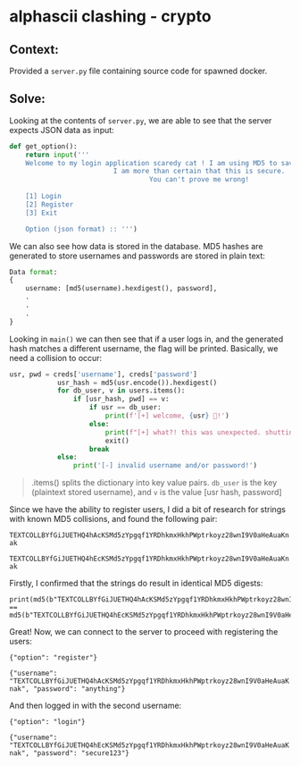 # alphascii clashing - crypto

## Context:

Provided a `server.py` file containing source code for spawned docker.

## Solve:

Looking at the contents of `server.py`, we are able to see that the server expects JSON data as input:

```python
def get_option():
    return input('''
    Welcome to my login application scaredy cat ! I am using MD5 to save the passwords in the database.
                          I am more than certain that this is secure.                       
                                   You can't prove me wrong!          
    
    [1] Login
    [2] Register
    [3] Exit

    Option (json format) :: ''')
```

We can also see how data is stored in the database. MD5 hashes are generated to store usernames and passwords are stored in plain text:

```python
Data format:
{
    username: [md5(username).hexdigest(), password],
    .
    .
    .
}
```

Looking in `main()` we can then see that if a user logs in, and the generated hash matches a different username, the flag will be printed. Basically, we need a collision to occur:

```python
usr, pwd = creds['username'], creds['password']
            usr_hash = md5(usr.encode()).hexdigest()
            for db_user, v in users.items():
                if [usr_hash, pwd] == v:
                    if usr == db_user:
                        print(f'[+] welcome, {usr} 🤖!')
                    else:
                        print(f"[+] what?! this was unexpected. shutting down the system :: {open('flag.txt').read()} 👽")
                        exit()
                    break
            else:
                print('[-] invalid username and/or password!')
```
> .items() splits the dictionary into key value pairs. `db_user` is the key (plaintext stored username), and `v` is the value [usr hash, password]

Since we have the ability to register users, I did a bit of research for strings with known MD5 collisions, and found the following pair:

`TEXTCOLLBYfGiJUETHQ4hAcKSMd5zYpgqf1YRDhkmxHkhPWptrkoyz28wnI9V0aHeAuaKnak`

`TEXTCOLLBYfGiJUETHQ4hEcKSMd5zYpgqf1YRDhkmxHkhPWptrkoyz28wnI9V0aHeAuaKnak`

Firstly, I confirmed that the strings do result in identical MD5 digests:

```
print(md5(b"TEXTCOLLBYfGiJUETHQ4hAcKSMd5zYpgqf1YRDhkmxHkhPWptrkoyz28wnI9V0aHeAuaKnak").hexdigest() == md5(b"TEXTCOLLBYfGiJUETHQ4hEcKSMd5zYpgqf1YRDhkmxHkhPWptrkoyz28wnI9V0aHeAuaKnak").hexdigest())
```

Great! Now, we can connect to the server to proceed with registering the users:

`{"option": "register"}`

`{"username": "TEXTCOLLBYfGiJUETHQ4hAcKSMd5zYpgqf1YRDhkmxHkhPWptrkoyz28wnI9V0aHeAuaKnak", "password": "anything"}`

And then logged in with the second username:

`{"option": "login"}`

`{"username": "TEXTCOLLBYfGiJUETHQ4hEcKSMd5zYpgqf1YRDhkmxHkhPWptrkoyz28wnI9V0aHeAuaKnak", "password": "secure123"}`



